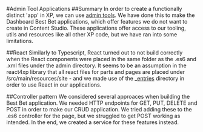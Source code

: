 #Admin Tool Applications
##Summary
In order to create a functionally distinct 'app' in XP, we can use [admin tools](https://developer.enonic.com/docs/xp/stable/admin#admin_tools). We have done this to make the Dashboard Best Bet applications, which offer features we do not want to create in Content Studio. These applications offer access to our tooling, utils and resources like all other XP code, but we have ran into some limitations. 

##React
Similarly to Typescript, React turned out to not build correctly when the React components were placed in the same folder as the .es6 and .xml files under the admin directory. It seems to be an assumption in the react4xp library that all react files for parts and pages are placed under /src/main/resources/site - and we made use of the [_entries](https://developer.enonic.com/docs/react4xp/master/entries) directory in order to use React in our applications. 

##Controller pattern
We considered several approaces when building the Best Bet application. We needed HTTP endpoints for GET, PUT, DELETE and POST in order to make our CRUD application. We tried adding these to the .es6 controller for the page, but we struggled to get POST working as intended. In the end, we created a service for these features instead. 
